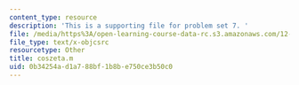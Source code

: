 ```yaml
---
content_type: resource
description: 'This is a supporting file for problem set 7. '
file: /media/https%3A/open-learning-course-data-rc.s3.amazonaws.com/12-009j-theoretical-environmental-analysis-spring-2015/0b34254ad1a788bf1b8be750ce3b50c0_coszeta.m
file_type: text/x-objcsrc
resourcetype: Other
title: coszeta.m
uid: 0b34254a-d1a7-88bf-1b8b-e750ce3b50c0
---
```


